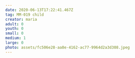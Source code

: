 ```yaml
---
date: 2020-06-13T17:22:41.467Z
tag: MM-019 child
creator: maria
adult: 0
youth: 0
small: 0
medium: 1
large: 0
photo: assets/fc506e28-aa8e-4162-ac77-9964d2a3d308.jpeg
---
```

